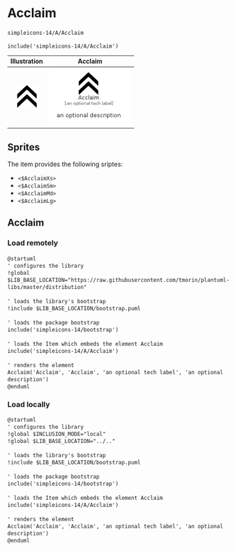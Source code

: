 # Acclaim


```text
simpleicons-14/A/Acclaim
```

```text
include('simpleicons-14/A/Acclaim')
```



| Illustration | Acclaim |
| :---: | :---: |
| ![illustration for Illustration](../../simpleicons-14/A/Acclaim.png) | ![illustration for Acclaim](../../simpleicons-14/A/Acclaim.Local.png) |



## Sprites
The item provides the following sriptes:

- `<$AcclaimXs>`
- `<$AcclaimSm>`
- `<$AcclaimMd>`
- `<$AcclaimLg>`





## Acclaim

### Load remotely
```plantuml
@startuml
' configures the library
!global $LIB_BASE_LOCATION="https://raw.githubusercontent.com/tmorin/plantuml-libs/master/distribution"

' loads the library's bootstrap
!include $LIB_BASE_LOCATION/bootstrap.puml

' loads the package bootstrap
include('simpleicons-14/bootstrap')

' loads the Item which embeds the element Acclaim
include('simpleicons-14/A/Acclaim')

' renders the element
Acclaim('Acclaim', 'Acclaim', 'an optional tech label', 'an optional description')
@enduml
```

### Load locally
```plantuml
@startuml
' configures the library
!global $INCLUSION_MODE="local"
!global $LIB_BASE_LOCATION="../.."

' loads the library's bootstrap
!include $LIB_BASE_LOCATION/bootstrap.puml

' loads the package bootstrap
include('simpleicons-14/bootstrap')

' loads the Item which embeds the element Acclaim
include('simpleicons-14/A/Acclaim')

' renders the element
Acclaim('Acclaim', 'Acclaim', 'an optional tech label', 'an optional description')
@enduml
```

